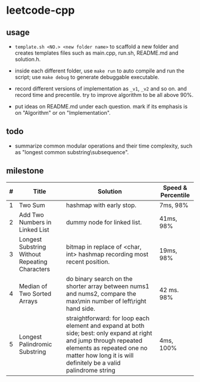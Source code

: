 # leetcode-cpp

## usage

- `template.sh <NO.> <new folder name>` to scaffold a new folder and creates templates files such as main.cpp, run.sh, README.md and solution.h.

- inside each different folder, use `make run` to auto compile and run the script; use `make debug` to generate debuggable executable.

- record different versions of implementation as `_v1`, `_v2` and so on. and record time and precentile. try to improve algorithm to be all above 90%.

- put ideas on README.md under each question. mark if its emphasis is on "Algorithm" or on "Implementation".

## todo

- summarize common modular operations and their time complexity, such as "longest common substring\subsequence".

## milestone

| # | Title | Solution | Speed & Percentile |
|---| ----- | -------- | ---------- |
|1| Two Sum | hashmap with early stop. | 7ms, 98% |
|2| Add Two Numbers in Linked List | dummy node for linked list. | 41ms, 98% | 
|3| Longest Substring Without Repeating Characters | bitmap in replace of <char, int> hashmap recording most recent position. | 19ms, 98% |
|4| Median of Two Sorted Arrays | do binary search on the shorter array between nums1 and nums2, compare the max\min number of left\right hand side. | 42 ms. 98% | 
|5| Longest Palindromic Substring | straightforward: for loop each element and expand at both side; best: only expand at right and jump through repeated elements as repeated one no matter how long it is will definitely be a valid palindrome string | 4ms, 100% |